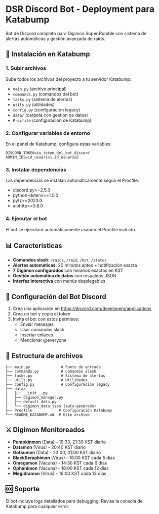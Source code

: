 # DSR Discord Bot - Deployment para Katabump

Bot de Discord completo para Digimon Super Rumble con sistema de alertas automáticas y gestión avanzada de raids.

## 🚀 Instalación en Katabump

### 1. Subir archivos
Sube todos los archivos del proyecto a tu servidor Katabump:
- `main.py` (archivo principal)
- `commands.py` (comandos del bot)
- `tasks.py` (sistema de alertas)
- `utils.py` (utilidades)
- `config.py` (configuración legacy)
- `data/` (carpeta con gestión de datos)
- `Procfile` (configuración de Katabump)

### 2. Configurar variables de entorno
En el panel de Katabump, configura estas variables:

```
DISCORD_TOKEN=tu_token_del_bot_discord
ADMIN_IDS=id_usuario1,id_usuario2
```

### 3. Instalar dependencias
Las dependencias se instalan automáticamente según el Procfile:
- discord.py>=2.5.0
- python-dotenv>=1.0.0
- pytz>=2023.0
- aiohttp>=3.8.0

### 4. Ejecutar el bot
El bot se ejecutará automáticamente usando el Procfile incluido.

## 📊 Características

- **Comandos slash**: `/raids`, `/raid`, `/kst`, `/status`
- **Alertas automáticas**: 20 minutos antes + notificación exacta
- **7 Digimon configurados** con horarios exactos en KST
- **Gestión automática de datos** con respaldos JSON
- **Interfaz interactiva** con menús desplegables

## 🔧 Configuración del Bot Discord

1. Crea una aplicación en https://discord.com/developers/applications
2. Crea un bot y copia el token
3. Invita el bot con estos permisos:
   - Enviar mensajes
   - Usar comandos slash
   - Insertar enlaces
   - Mencionar @everyone

## 📁 Estructura de archivos

```
├── main.py              # Punto de entrada
├── commands.py          # Comandos slash
├── tasks.py             # Sistema de alertas
├── utils.py             # Utilidades
├── config.py            # Configuración legacy
├── data/
│   ├── __init__.py
│   ├── digimon_manager.py
│   ├── default_data.py
│   └── digimon_data.json (auto-generado)
├── Procfile            # Configuración Katabump
└── README_KATABUMP.md  # Este archivo
```

## ⚔️ Digimon Monitoreados

- **Pumpkinmon** (Data) - 19:30, 21:30 KST diario
- **Datamon** (Virus) - 20:40 KST diario  
- **Gotsumon** (Data) - 23:00, 01:00 KST diario
- **BlackSeraphimon** (Virus) - 16:00 KST cada 5 días
- **Omegamon** (Vacuna) - 14:30 KST cada 6 días
- **Ophanimon** (Vacuna) - 16:00 KST cada 12 días
- **Megidramon** (Virus) - 16:00 KST cada 13 días

## 🆘 Soporte

El bot incluye logs detallados para debugging. Revisa la consola de Katabump para cualquier error.
